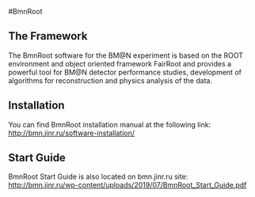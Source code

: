 #BmnRoot

## The Framework
The BmnRoot software for the BM@N experiment is based on the ROOT environment and object oriented framework FairRoot and provides a powerful tool for BM@N detector performance studies, development of algorithms for reconstruction and physics analysis of the data.

## Installation
You can find BmnRoot installation manual at the following link:
http://bmn.jinr.ru/software-installation/

## Start Guide
BmnRoot Start Guide is also located on bmn.jinr.ru site:
http://bmn.jinr.ru/wp-content/uploads/2019/07/BmnRoot_Start_Guide.pdf
